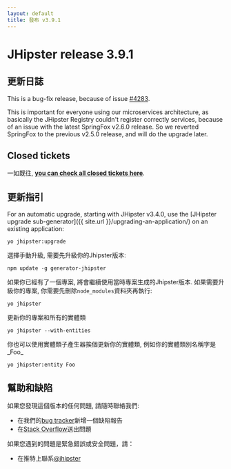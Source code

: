 ```yaml
---
layout: default
title: 發布 v3.9.1
---
```


JHipster release 3.9.1
==================

更新日誌
----------

This is a bug-fix release, because of issue [#4283](https://github.com/jhipster/generator-jhipster/issues/4283).

This is important for everyone using our microservices architecture, as basically the JHipster Registry couldn't register correctly services, because of an issue with the latest SpringFox v2.6.0 release. So we reverted SpringFox to the previous v2.5.0 release, and will do the upgrade later.

Closed tickets
------------
一如既往, __[you can check all closed tickets here](https://github.com/jhipster/generator-jhipster/issues?q=milestone%3A3.9.1+is%3Aclosed)__.

更新指引
------------

For an automatic upgrade, starting with JHipster v3.4.0, use the [JHipster upgrade sub-generator]({{ site.url }}/upgrading-an-application/) on an existing application:

```
yo jhipster:upgrade
```

選擇手動升級, 需要先升級你的Jhipster版本:

```
npm update -g generator-jhipster
```

如果你已經有了一個專案, 將會繼續使用當時專案生成的Jhipster版本.
如果需要升級你的專案, 你需要先刪除`node_modules`資料夾再執行:

```
yo jhipster
```

更新你的專案和所有的實體類

```
yo jhipster --with-entities
```

你也可以使用實體類子產生器挨個更新你的實體類, 例如你的實體類別名稱字是_Foo_

```
yo jhipster:entity Foo
```

幫助和缺陷
--------------

如果您發現這個版本的任何問題, 請隨時聯絡我們:

- 在我們的[bug tracker](https://github.com/jhipster/generator-jhipster/issues?state=open)新增一個缺陷報告
- 在[Stack Overflow](http://stackoverflow.com/tags/jhipster/info)送出問題

如果您遇到的問題是緊急錯誤或安全問題，請：

- 在推特上聯系[@jhipster](https://twitter.com/jhipster)
